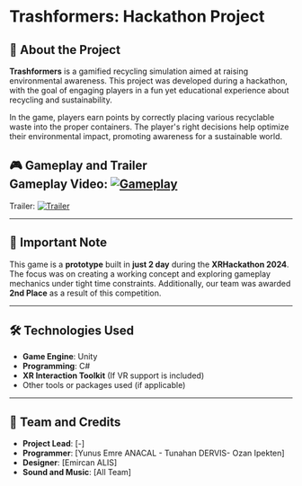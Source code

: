 # Trashformers: Hackathon Project

## 📜 About the Project

**Trashformers** is a gamified recycling simulation aimed at raising environmental awareness. This project was developed during a hackathon, with the goal of engaging players in a fun yet educational experience about recycling and sustainability.

In the game, players earn points by correctly placing various recyclable waste into the proper containers. The player's right decisions help optimize their environmental impact, promoting awareness for a sustainable world.

🎮 Gameplay and Trailer  
Gameplay Video: [![Gameplay](https://img.youtube.com/vi/-kHYBh5LQ_g/0.jpg)](https://www.youtube.com/watch?v=-kHYBh5LQ_g)  
---
Trailer: [![Trailer](https://img.youtube.com/vi/3FhAPeJFO28/0.jpg)](https://www.youtube.com/shorts/3FhAPeJFO28)

---

## 🚨 Important Note

This game is a **prototype** built in **just 2 day** during the **XRHackathon 2024**. The focus was on creating a working concept and exploring gameplay mechanics under tight time constraints. Additionally, our team was awarded **2nd Place** as a result of this competition.

---

## 🛠️ Technologies Used

- **Game Engine**: Unity  
- **Programming**: C#  
- **XR Interaction Toolkit** (If VR support is included)  
- Other tools or packages used (if applicable)


---

## 🌟 Team and Credits

- **Project Lead**: [-]  
- **Programmer**: [Yunus Emre ANACAL - Tunahan DERVIS- Ozan Ipekten]  
- **Designer**: [Emircan ALIS]  
- **Sound and Music**: [All Team]


